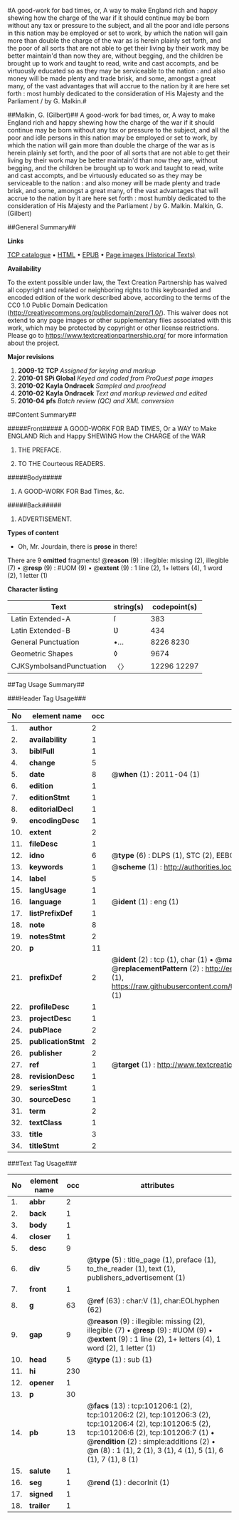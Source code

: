 #A good-work for bad times, or, A way to make England rich and happy shewing how the charge of the war if it should continue may be born without any tax or pressure to the subject, and all the poor and idle persons in this nation may be employed or set to work, by which the nation will gain more than double the charge of the war as is herein plainly set forth, and the poor of all sorts that are not able to get their living by their work may be better maintain'd than now they are, without begging, and the children be brought up to work and taught to read, write and cast accompts, and be virtuously educated so as they may be serviceable to the nation : and also money will be made plenty and trade brisk, and some, amongst a great many, of the vast advantages that will accrue to the nation by it are here set forth : most humbly dedicated to the consideration of His Majesty and the Parliament / by G. Malkin.#

##Malkin, G. (Gilbert)##
A good-work for bad times, or, A way to make England rich and happy shewing how the charge of the war if it should continue may be born without any tax or pressure to the subject, and all the poor and idle persons in this nation may be employed or set to work, by which the nation will gain more than double the charge of the war as is herein plainly set forth, and the poor of all sorts that are not able to get their living by their work may be better maintain'd than now they are, without begging, and the children be brought up to work and taught to read, write and cast accompts, and be virtuously educated so as they may be serviceable to the nation : and also money will be made plenty and trade brisk, and some, amongst a great many, of the vast advantages that will accrue to the nation by it are here set forth : most humbly dedicated to the consideration of His Majesty and the Parliament / by G. Malkin.
Malkin, G. (Gilbert)

##General Summary##

**Links**

[TCP catalogue](http://www.ota.ox.ac.uk/tcp/)  • 
[HTML](http://tei.it.ox.ac.uk/tcp/Texts-HTML/free/A51/A51694.html)  • 
[EPUB](http://tei.it.ox.ac.uk/tcp/Texts-EPUB/free/A51/A51694.epub) • 
[Page images (Historical Texts)](https://historicaltexts.jisc.ac.uk/eebo-13673815e)

**Availability**

To the extent possible under law, the Text Creation Partnership has waived all copyright and related or neighboring rights to this keyboarded and encoded edition of the work described above, according to the terms of the CC0 1.0 Public Domain Dedication (http://creativecommons.org/publicdomain/zero/1.0/). This waiver does not extend to any page images or other supplementary files associated with this work, which may be protected by copyright or other license restrictions. Please go to https://www.textcreationpartnership.org/ for more information about the project.

**Major revisions**

1. __2009-12__ __TCP__ *Assigned for keying and markup*
1. __2010-01__ __SPi Global__ *Keyed and coded from ProQuest page images*
1. __2010-02__ __Kayla Ondracek__ *Sampled and proofread*
1. __2010-02__ __Kayla Ondracek__ *Text and markup reviewed and edited*
1. __2010-04__ __pfs__ *Batch review (QC) and XML conversion*

##Content Summary##

#####Front#####
A GOOD-WORK FOR BAD TIMES, Or a WAY to Make ENGLAND Rich and Happy SHEWING How the CHARGE of the WAR
1. THE PREFACE.

1. TO THE Courteous READERS.

#####Body#####

1. A GOOD-WORK FOR Bad Times, &c.

#####Back#####

1. ADVERTISEMENT.

**Types of content**

  * Oh, Mr. Jourdain, there is **prose** in there!

There are 9 **omitted** fragments! 
 @__reason__ (9) : illegible: missing (2), illegible (7)  •  @__resp__ (9) : #UOM (9)  •  @__extent__ (9) : 1 line (2), 1+ letters (4), 1 word (2), 1 letter (1)

**Character listing**


|Text|string(s)|codepoint(s)|
|---|---|---|
|Latin Extended-A|ſ|383|
|Latin Extended-B|Ʋ|434|
|General Punctuation|•…|8226 8230|
|Geometric Shapes|◊|9674|
|CJKSymbolsandPunctuation|〈〉|12296 12297|

##Tag Usage Summary##

###Header Tag Usage###

|No|element name|occ|attributes|
|---|---|---|---|
|1.|__author__|2||
|2.|__availability__|1||
|3.|__biblFull__|1||
|4.|__change__|5||
|5.|__date__|8| @__when__ (1) : 2011-04 (1)|
|6.|__edition__|1||
|7.|__editionStmt__|1||
|8.|__editorialDecl__|1||
|9.|__encodingDesc__|1||
|10.|__extent__|2||
|11.|__fileDesc__|1||
|12.|__idno__|6| @__type__ (6) : DLPS (1), STC (2), EEBO-CITATION (1), OCLC (1), VID (1)|
|13.|__keywords__|1| @__scheme__ (1) : http://authorities.loc.gov/ (1)|
|14.|__label__|5||
|15.|__langUsage__|1||
|16.|__language__|1| @__ident__ (1) : eng (1)|
|17.|__listPrefixDef__|1||
|18.|__note__|8||
|19.|__notesStmt__|2||
|20.|__p__|11||
|21.|__prefixDef__|2| @__ident__ (2) : tcp (1), char (1)  •  @__matchPattern__ (2) : ([0-9\-]+):([0-9IVX]+) (1), (.+) (1)  •  @__replacementPattern__ (2) : http://eebo.chadwyck.com/downloadtiff?vid=$1&page=$2 (1), https://raw.githubusercontent.com/textcreationpartnership/Texts/master/tcpchars.xml#$1 (1)|
|22.|__profileDesc__|1||
|23.|__projectDesc__|1||
|24.|__pubPlace__|2||
|25.|__publicationStmt__|2||
|26.|__publisher__|2||
|27.|__ref__|1| @__target__ (1) : http://www.textcreationpartnership.org/docs/. (1)|
|28.|__revisionDesc__|1||
|29.|__seriesStmt__|1||
|30.|__sourceDesc__|1||
|31.|__term__|2||
|32.|__textClass__|1||
|33.|__title__|3||
|34.|__titleStmt__|2||


###Text Tag Usage###

|No|element name|occ|attributes|
|---|---|---|---|
|1.|__abbr__|2||
|2.|__back__|1||
|3.|__body__|1||
|4.|__closer__|1||
|5.|__desc__|9||
|6.|__div__|5| @__type__ (5) : title_page (1), preface (1), to_the_reader (1), text (1), publishers_advertisement (1)|
|7.|__front__|1||
|8.|__g__|63| @__ref__ (63) : char:V (1), char:EOLhyphen (62)|
|9.|__gap__|9| @__reason__ (9) : illegible: missing (2), illegible (7)  •  @__resp__ (9) : #UOM (9)  •  @__extent__ (9) : 1 line (2), 1+ letters (4), 1 word (2), 1 letter (1)|
|10.|__head__|5| @__type__ (1) : sub (1)|
|11.|__hi__|230||
|12.|__opener__|1||
|13.|__p__|30||
|14.|__pb__|13| @__facs__ (13) : tcp:101206:1 (2), tcp:101206:2 (2), tcp:101206:3 (2), tcp:101206:4 (2), tcp:101206:5 (2), tcp:101206:6 (2), tcp:101206:7 (1)  •  @__rendition__ (2) : simple:additions (2)  •  @__n__ (8) : 1 (1), 2 (1), 3 (1), 4 (1), 5 (1), 6 (1), 7 (1), 8 (1)|
|15.|__salute__|1||
|16.|__seg__|1| @__rend__ (1) : decorInit (1)|
|17.|__signed__|1||
|18.|__trailer__|1||
